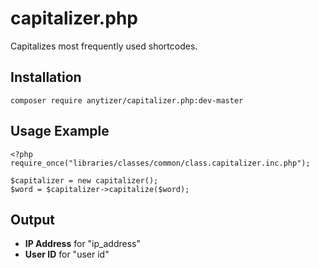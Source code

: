 # capitalizer.php

Capitalizes most frequently used shortcodes.


## Installation

    composer require anytizer/capitalizer.php:dev-master


## Usage Example

	<?php
	require_once("libraries/classes/common/class.capitalizer.inc.php");

    $capitalizer = new capitalizer();
    $word = $capitalizer->capitalize($word);


## Output

 * __IP Address__ for "ip_address"
 * __User ID__ for "user id"
